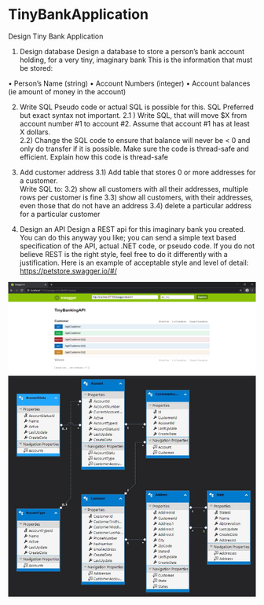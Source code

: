 # TinyBankApplication

Design Tiny Bank Application

1) Design database
Design a database to store a person’s bank account holding, for a very tiny, imaginary bank
This is the information that must be stored: 

•	Person’s Name (string) 
•	Account Numbers (integer) 
•	Account balances (ie amount of money in the account)

2) Write SQL 
Pseudo code or actual SQL is possible for this. SQL Preferred but exact syntax not important. 
  2.1 ) Write SQL, that will move $X from account number #1 to account #2. Assume that account #1 has at least X dollars.  
  2.2) Change the SQL code to ensure that balance will never be < 0 and only do transfer if it is possible. Make sure the code is thread-safe and efficient. 
       Explain how this code is thread-safe
       
3) Add customer address
  3.1) Add table that stores 0 or more addresses for a customer.  
  Write SQL to: 
  3.2) show all customers with all their addresses, multiple rows per customer is fine 
  3.3) show all customers, with their addresses, even those that do not have an address 
  3.4) delete a particular address for a particular customer 

4) Design an API
  Design a REST api for this imaginary bank you created.
  You can do this anyway you like; you can send a simple text based specification of the API, actual .NET code, or pseudo code. If you do not believe REST is the right style, feel free to do it differently with a justification. Here is an example of acceptable style and level of detail: https://petstore.swagger.io/#/
  
![alt text](https://github.com/Panth-Shah/TinyBankApplication/blob/master/TinyBankingAPI/SwaggerAPI.PNG)
![alt text](https://github.com/Panth-Shah/TinyBankApplication/blob/master/TinyBankDataAccess/DatabaseDesign.JPG)
